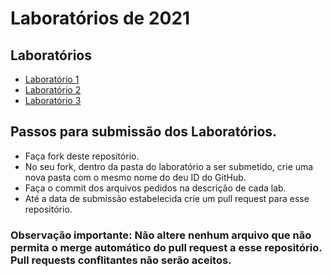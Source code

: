 # Laboratórios de 2021

## Laboratórios

* [Laboratório 1](01-data-flow/)
* [Laboratório 2](02-data-flow_mvc/)
* [Laboratório 3](03-mvc/)

## Passos para submissão dos Laboratórios.

 * Faça fork deste repositório.
 * No seu fork, dentro da pasta do laboratório a ser submetido, crie uma nova pasta com o mesmo nome do deu ID do GitHub.
 * Faça o commit dos arquivos pedidos na descrição de cada lab.
 * Até a data de submissão estabelecida crie um pull request para esse repositório.

### Observação importante: Não altere nenhum arquivo que não permita o merge automático do pull request a esse repositório. Pull requests conflitantes não serão aceitos.
